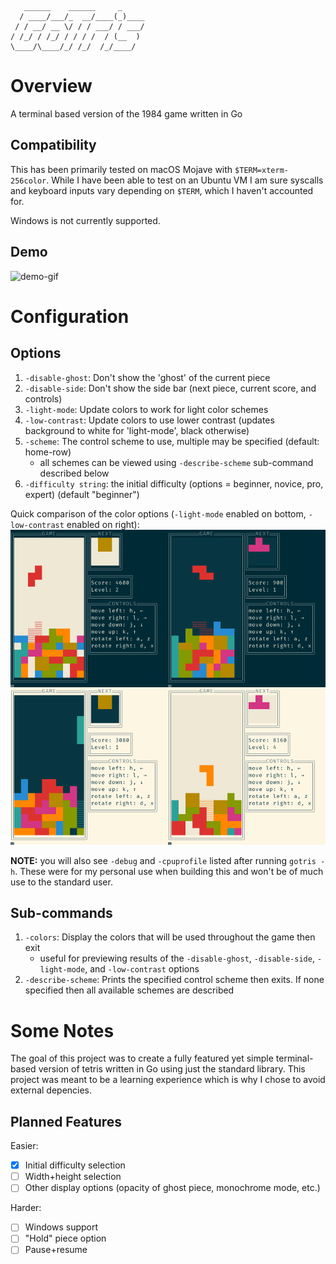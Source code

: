 ```
   ______    ______     _     
  / ____/___/_  __/____(_)____
 / / __/ __ \/ / / ___/ / ___/
/ /_/ / /_/ / / / /  / (__  ) 
\____/\____/_/ /_/  /_/____/  
```

# Overview
A terminal based version of the 1984 game written in Go

## Compatibility 
This has been primarily tested on macOS Mojave with `$TERM=xterm-256color`. While I have been able to test on an Ubuntu VM I am sure syscalls and keyboard inputs vary depending on `$TERM`, which I haven't accounted for.

Windows is not currently supported.

## Demo
![demo-gif](https://github.com/ShawnROGrady/gotris/blob/master/assets/gotris-demo.gif)
# Configuration
## Options
1. `-disable-ghost`: Don't show the 'ghost' of the current piece
2. `-disable-side`: Don't show the side bar (next piece, current score, and controls)
3. `-light-mode`: Update colors to work for light color schemes
4. `-low-contrast`: Update colors to use lower contrast (updates background to white for 'light-mode', black otherwise)
5. `-scheme`: The control scheme to use, multiple may be specified (default: home-row)
   -  all schemes can be viewed using `-describe-scheme` sub-command described below
6. `-difficulty string`: the initial difficulty (options = beginner, novice, pro, expert) (default "beginner")

Quick comparison of the color options (`-light-mode` enabled on bottom, `-low-contrast` enabled on right):
![colors](https://github.com/ShawnROGrady/gotris/blob/master/assets/gotris-colors.png)

**NOTE:** you will also see `-debug` and `-cpuprofile` listed after running `gotris -h`. These were for my personal use when building this and won't be of much use to the standard user.
## Sub-commands
1. `-colors`: Display the colors that will be used throughout the game then exit
   - useful for previewing results of the `-disable-ghost`, `-disable-side`, `-light-mode`, and `-low-contrast` options
2. `-describe-scheme`: Prints the specified control scheme then exits. If none specified then all available schemes are described

# Some Notes
The goal of this project was to create a fully featured yet simple terminal-based version of tetris written in Go using just the standard library. This project was meant to be a learning experience which is why I chose to avoid external depencies.

## Planned Features
Easier:
- [x] Initial difficulty selection
- [ ] Width+height selection
- [ ] Other display options (opacity of ghost piece, monochrome mode, etc.)

Harder:
- [ ] Windows support
- [ ] "Hold" piece option
- [ ] Pause+resume
